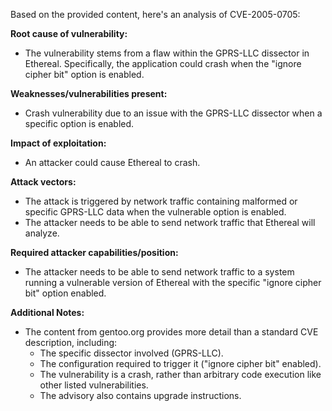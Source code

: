 Based on the provided content, here's an analysis of CVE-2005-0705:

**Root cause of vulnerability:**
- The vulnerability stems from a flaw within the GPRS-LLC dissector in Ethereal. Specifically, the application could crash when the "ignore cipher bit" option is enabled.

**Weaknesses/vulnerabilities present:**
- Crash vulnerability due to an issue with the GPRS-LLC dissector when a specific option is enabled.

**Impact of exploitation:**
- An attacker could cause Ethereal to crash.

**Attack vectors:**
- The attack is triggered by network traffic containing malformed or specific GPRS-LLC data when the vulnerable option is enabled.
- The attacker needs to be able to send network traffic that Ethereal will analyze.

**Required attacker capabilities/position:**
- The attacker needs to be able to send network traffic to a system running a vulnerable version of Ethereal with the specific "ignore cipher bit" option enabled.

**Additional Notes:**
- The content from gentoo.org provides more detail than a standard CVE description, including:
    - The specific dissector involved (GPRS-LLC).
    - The configuration required to trigger it ("ignore cipher bit" enabled).
    - The vulnerability is a crash, rather than arbitrary code execution like other listed vulnerabilities.
    - The advisory also contains upgrade instructions.